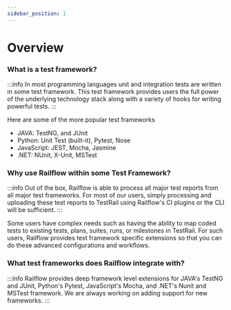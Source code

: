 ```yaml
---
sidebar_position: 1
---
```


# Overview

### What is a test framework?
:::info
In most programming languages unit and integration tests are written in some test framework. This test framework provides users the full power of the underlying technology stack along with a variety of hooks for writing powerful tests. 
:::

Here are some of the more popular test frameworks 
- JAVA: TestNG, and JUnit
- Python: Unit Test (built-it), Pytest, Nose
- JavaScript: JEST, Mocha, Jasmine
- .NET: NUnit, X-Unit, MSTest

### Why use Railflow within some Test Framework?
:::info
Out of the box, Railflow is able to process all major test reports from all major test frameworks. For most of our users, simply processing and uploading these test reports to TestRail using Railflow's CI plugins or the CLI will be sufficient. 
:::

Some users have complex needs such as having the ability to map coded tests to existing tests, plans, suites, runs, or milestones in TestRail. For such users, Railflow provides test framework specific extensions so that you can do these advanced configurations and workflows.


### What test frameworks does Railflow integrate with?
:::info
Railflow provides deep framework level extensions for JAVA's TestNG and JUnit, Python's Pytest, JavaScript's Mocha, and .NET's Nunit and MSTest framework. We are always working on adding support for new frameworks.
:::